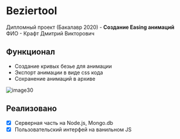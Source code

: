# Beziertool
Дипломный проект (Бакалавр 2020) - **Создание Easing анимаций**  
ФИО - Крафт Дмитрий Викторович

## Функционал
* Создание кривых безье для анимации
* Экспорт анимации в виде css кода
* Сохранение анимаций в архиве

![image30](https://user-images.githubusercontent.com/50046999/183631153-bbc40edf-dca7-462f-af75-f630f5567772.gif)

## Реализовано
- [x] Серверная часть на Node.js, Mongo.db
- [x] Пользовательский интерфей на ванильном JS
